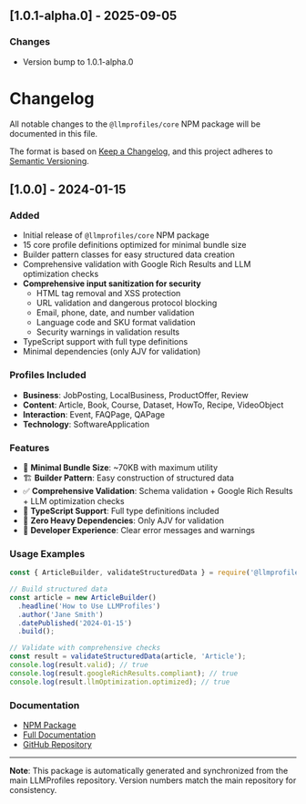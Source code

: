 ## [1.0.1-alpha.0] - 2025-09-05

### Changes
- Version bump to 1.0.1-alpha.0

# Changelog

All notable changes to the `@llmprofiles/core` NPM package will be documented in this file.

The format is based on [Keep a Changelog](https://keepachangelog.com/en/1.0.0/),
and this project adheres to [Semantic Versioning](https://semver.org/spec/v2.0.0.html).

## [1.0.0] - 2024-01-15

### Added
- Initial release of `@llmprofiles/core` NPM package
- 15 core profile definitions optimized for minimal bundle size
- Builder pattern classes for easy structured data creation
- Comprehensive validation with Google Rich Results and LLM optimization checks
- **Comprehensive input sanitization for security**
  - HTML tag removal and XSS protection
  - URL validation and dangerous protocol blocking
  - Email, phone, date, and number validation
  - Language code and SKU format validation
  - Security warnings in validation results
- TypeScript support with full type definitions
- Minimal dependencies (only AJV for validation)

### Profiles Included
- **Business**: JobPosting, LocalBusiness, ProductOffer, Review
- **Content**: Article, Book, Course, Dataset, HowTo, Recipe, VideoObject
- **Interaction**: Event, FAQPage, QAPage
- **Technology**: SoftwareApplication

### Features
- 🎯 **Minimal Bundle Size**: ~70KB with maximum utility
- 🏗️ **Builder Pattern**: Easy construction of structured data
- ✅ **Comprehensive Validation**: Schema validation + Google Rich Results + LLM optimization checks
- 📱 **TypeScript Support**: Full type definitions included
- 🚀 **Zero Heavy Dependencies**: Only AJV for validation
- 🎨 **Developer Experience**: Clear error messages and warnings

### Usage Examples
```javascript
const { ArticleBuilder, validateStructuredData } = require('@llmprofiles/core');

// Build structured data
const article = new ArticleBuilder()
  .headline('How to Use LLMProfiles')
  .author('Jane Smith')
  .datePublished('2024-01-15')
  .build();

// Validate with comprehensive checks
const result = validateStructuredData(article, 'Article');
console.log(result.valid); // true
console.log(result.googleRichResults.compliant); // true
console.log(result.llmOptimization.optimized); // true
```

### Documentation
- [NPM Package](https://www.npmjs.com/package/@llmprofiles/core)
- [Full Documentation](https://llmprofiles.org)
- [GitHub Repository](https://github.com/HaMi-IQ/llmprofiles)

---

**Note**: This package is automatically generated and synchronized from the main LLMProfiles repository. Version numbers match the main repository for consistency.

